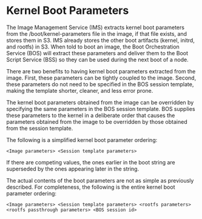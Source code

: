 # Kernel Boot Parameters

The Image Management Service (IMS) extracts kernel boot parameters from the /boot/kernel-parameters file in the image, if that file exists, and stores them in S3. IMS already stores the other boot artifacts (kernel, initrd, and rootfs) in S3. When told to boot an image, the Boot Orchestration Service (BOS) will extract these parameters and deliver them to the Boot Script Service (BSS) so they can be used during the next boot of a node.

There are two benefits to having kernel boot parameters extracted from the image. First, these parameters can be tightly coupled to the image. Second, these parameters do not need to be specified in the BOS session template, making the template shorter, cleaner, and less error prone.

The kernel boot parameters obtained from the image can be overridden by specifying the same parameters in the BOS session template. BOS supplies these parameters to the kernel in a deliberate order that causes the parameters obtained from the image to be overridden by those obtained from the session template.

The following is a simplified kernel boot parameter ordering:

```
<Image parameters> <Session template parameters>
```

If there are competing values, the ones earlier in the boot string are superseded by the ones appearing later in the string.

The actual contents of the boot parameters are not as simple as previously described. For completeness, the following is the entire kernel boot parameter ordering:

```
<Image parameters> <Session template parameters> <rootfs parameters> <rootfs passthrough parameters> <BOS session id>
```
